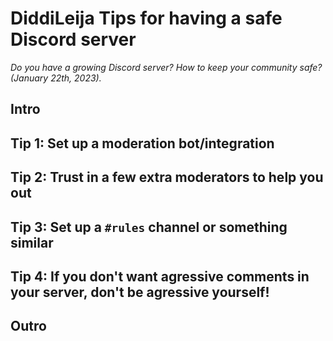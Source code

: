 # DiddiLeija Tips for having a safe Discord server

_Do you have a growing Discord server? How to keep your community safe? (January 22th, 2023)._

## Intro

## Tip 1: Set up a moderation bot/integration

## Tip 2: Trust in a few extra moderators to help you out

## Tip 3: Set up a `#rules` channel or something similar

## Tip 4: If you don't want agressive comments in your server, don't be agressive yourself!

## Outro
